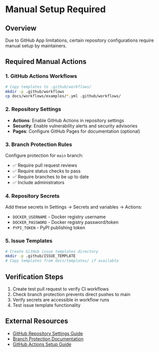 # Manual Setup Required

## Overview
Due to GitHub App limitations, certain repository configurations require manual setup by maintainers.

## Required Manual Actions

### 1. GitHub Actions Workflows
```bash
# Copy templates to .github/workflows/
mkdir -p .github/workflows
cp docs/workflows/examples/*.yml .github/workflows/
```

### 2. Repository Settings
- **Actions**: Enable GitHub Actions in repository settings
- **Security**: Enable vulnerability alerts and security advisories
- **Pages**: Configure GitHub Pages for documentation (optional)

### 3. Branch Protection Rules
Configure protection for `main` branch:
- ✅ Require pull request reviews
- ✅ Require status checks to pass
- ✅ Require branches to be up to date
- ✅ Include administrators

### 4. Repository Secrets
Add these secrets in Settings → Secrets and variables → Actions:
- `DOCKER_USERNAME` - Docker registry username
- `DOCKER_PASSWORD` - Docker registry password/token  
- `PYPI_TOKEN` - PyPI publishing token

### 5. Issue Templates
```bash
# Create GitHub issue templates directory
mkdir -p .github/ISSUE_TEMPLATE
# Copy templates from docs/templates/ if available
```

## Verification Steps
1. Create test pull request to verify CI workflows
2. Check branch protection prevents direct pushes to main
3. Verify secrets are accessible in workflow runs
4. Test issue template functionality

## External Resources
- [GitHub Repository Settings Guide](https://docs.github.com/en/repositories/managing-your-repositorys-settings-and-features)
- [Branch Protection Documentation](https://docs.github.com/en/repositories/configuring-branches-and-merges-in-your-repository)
- [GitHub Actions Setup Guide](https://docs.github.com/en/actions/quickstart)